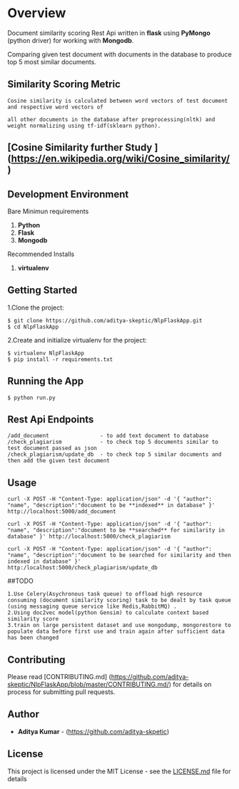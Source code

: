 
# Overview

Document similarity scoring Rest Api written in **flask** using **PyMongo** (python driver) for working with **Mongodb**.

Comparing given test document with documents in the database to produce top 5 most similar documents.

## Similarity Scoring Metric

```
Cosine similarity is calculated between word vectors of test document and respective word vectors of 

all other documents in the database after preprocessing(nltk) and weight normalizing using tf-idf(sklearn python).

```

## [Cosine Similarity further Study ] (https://en.wikipedia.org/wiki/Cosine_similarity/)


## Development Environment
Bare Minimun requirements

1. **Python**
2. **Flask**
3. **Mongodb**

Recommended Installs

1. **virtualenv** 


## Getting Started

1.Clone the project:

```
$ git clone https://github.com/aditya-skeptic/NlpFlaskApp.git
$ cd NlpFlaskApp
```

2.Create and initialize virtualenv for the project:

```
$ virtualenv NlpFlaskApp
$ pip install -r requirements.txt
```

## Running the App

```
$ python run.py
```

## Rest Api Endpoints
```
/add_document                - to add text document to database 
/check_plagiarism            - to check top 5 documents similar to test document passed as json 
/check_plagiarism/update_db  - to check top 5 similar documents and then add the given test document
```
## Usage

```
curl -X POST -H "Content-Type: application/json" -d '{ "author": "name", "description":"document to be **indexed** in database" }' http://localhost:5000/add_document

curl -X POST -H "Content-Type: application/json" -d '{ "author": "name", "description":"document to be **searched** for similarity in database" }' http://localhost:5000/check_plagiarism

curl -X POST -H "Content-Type: application/json" -d '{ "author": "name", "description":"document to be searched for similarity and then indexed in database" }' http:/localhost:5000/check_plagiarism/update_db
```

##TODO

```
1.Use Celery(Asychronous task queue) to offload high resource consuming (document similarity scoring) task to be dealt by task queue (using messaging queue service like Redis,RabbitMQ) .
2.Using doc2vec model(python Gensim) to calculate context based similarity score 
3.train on large persistent dataset and use mongodump, mongorestore to populate data before first use and train again after sufficient data has been changed
```

## Contributing

Please read [CONTRIBUTING.md] (https://github.com/aditya-skeptic/NlpFlaskApp/blob/master/CONTRIBUTING.md/) for details on process for submitting pull requests.

## Author

* **Aditya Kumar** -   (https://github.com/aditya-skpetic)

## License

This project is licensed under the MIT License - see the [LICENSE.md](https://github.com/aditya-skeptic/NlpFlaskApp/blob/master/LICENSE) file for details

